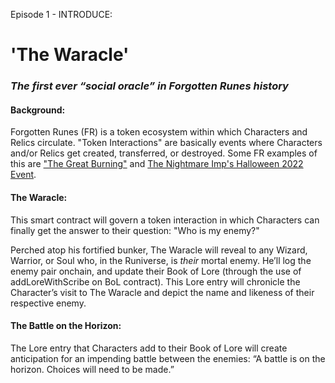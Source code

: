 Episode 1 - INTRODUCE:

# **'The Waracle'**
### *The first ever “social oracle” in Forgotten Runes history*

#### Background:
Forgotten Runes (FR) is a token ecosystem within which Characters and Relics circulate. "Token Interactions" are basically events where Characters and/or Relics get created, transferred, or destroyed. Some FR examples of this are ["The Great Burning"](https://wizzypedia.forgottenrunes.com/The_Great_Burning) and [The Nightmare Imp's Halloween 2022 Event](https://www.forgottenrunes.com/nightmareimp).

#### The Waracle:
This smart contract will govern a token interaction in which Characters can finally get the answer to their question: "Who is my enemy?" 

Perched atop his fortified bunker, The Waracle will reveal to any Wizard, Warrior, or Soul who, in the Runiverse, is *their* mortal enemy. He’ll log the enemy pair onchain, and update their Book of Lore (through the use of addLoreWithScribe on BoL contract). This Lore entry will chronicle the Character’s visit to The Waracle and depict the name and likeness of their respective enemy. 

#### The Battle on the Horizon:
The Lore entry that Characters add to their Book of Lore will create anticipation for an impending battle between the enemies: “A battle is on the horizon. Choices will need to be made.” 
